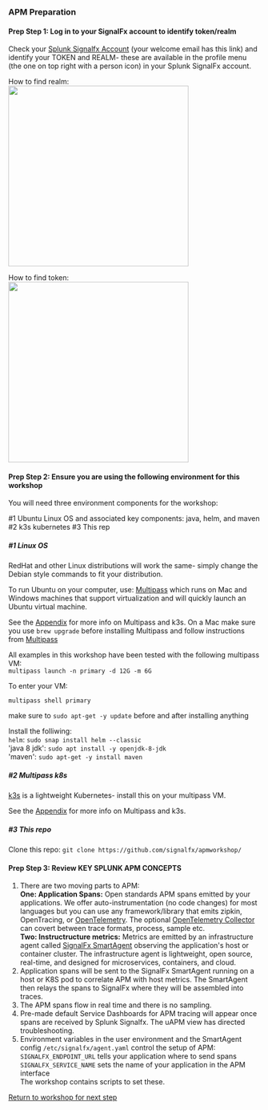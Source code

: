 ### APM Preparation

#### Prep Step 1: Log in to your SignalFx account to identify token/realm  

Check your [Splunk Signalfx Account](https://login.signalfx.com) (your welcome email has this link) and identify your TOKEN and REALM- these are available in the profile menu (the one on top right with a person icon) in your Splunk SignalFx account.

How to find realm:  
<img src="../../../assets/org.png" width="360" />  

How to find token:  
<img src="../../../assets/token.png" width="360" />  


#### Prep Step 2: Ensure you are using the following environment for this workshop  

You will need three environment components for the workshop:

#1 Ubuntu Linux OS and associated key components: java, helm, and maven
#2 k3s kubernetes
#3 This rep

##### #1 Linux OS

RedHat and other Linux distributions will work the same- simply change the Debian style commands to fit your distribution.

To run Ubuntu on your computer, use: [Multipass](multipass.run) which runs on Mac and Windows machines that support virtualization and will quickly launch an Ubuntu virtual machine.  

See the [Appendix](4-appendix.md) for more info on Multipass and k3s.
On a Mac make sure you use `brew upgrade` before installing Multipass and follow instructions from [Multipass](multipass.run)

All examples in this workshop have been tested with the following multipass VM:  
`multipass launch -n primary -d 12G -m 6G`

To enter your VM:

`multipass shell primary`

make sure to `sudo apt-get -y update` before and after installing anything

Install the folliwing:  
`helm`: `sudo snap install helm --classic`  
'java 8 jdk': `sudo apt install -y openjdk-8-jdk`     
'maven': `sudo apt-get -y install maven`

##### #2 Multipass k8s

[k3s](https://k3s.io/) is a lightweight Kubernetes- install this on your multipass VM. 

See the [Appendix](4-appendix.md) for more info on Multipass and k3s.

##### #3 This repo

Clone this repo: `git clone https://github.com/signalfx/apmworkshop/`

#### Prep Step 3: Review KEY SPLUNK APM CONCEPTS
1. There are two moving parts to APM:    
   **One: Application Spans:** Open standards APM spans emitted by your applications. We offer auto-instrumentation (no code changes) for most languages but you can use any framework/library that emits zipkin, OpenTracing, or [OpenTelemetry](https://opentelemtry.io). The optional [OpenTelemetry Collector](https://github.com/open-telemetry/opentelemetry-collector) can covert between trace formats, process, sample etc.  
   **Two: Instructructure metrics:** Metrics are emitted by an infrastructure agent called [SignalFx SmartAgent](https://docs.signalfx.com/en/latest/integrations/agent/agent-install-methods.html) observing the application's host or container cluster. The infrastructure agent is lightweight, open source, real-time, and designed for microservices, containers, and cloud.   
2. Application spans will be sent to the SignalFx SmartAgent running on a host or K8S pod to correlate APM with host metrics. The SmartAgent then relays the spans to SignalFx where they will be assembled into traces.   
3. The APM spans flow in real time and there is no sampling.  
4. Pre-made default Service Dashboards for APM tracing will appear once spans are received by Splunk Signalfx. The uAPM view has directed troubleshooting. 
5. Environment variables in the user environment and the SmartAgent config `/etc/signalfx/agent.yaml` control the setup of APM:      
`SIGNALFX_ENDPOINT_URL` tells your application where to send spans  
`SIGNALFX_SERVICE_NAME` sets the name of your application in the APM interface  
The workshop contains scripts to set these.

[Return to workshop for next step](../README.md)
